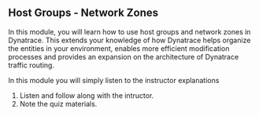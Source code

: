 ## Host Groups - Network Zones

In this module, you will learn how to use host groups and network zones in Dynatrace. This extends your knowledge of how Dynatrace helps organize the entities in your environment, enables more efficient modification processes and provides an expansion on the architecture of Dynatrace traffic routing.

In this module you will simply listen to the instructor explanations

1. Listen and follow along with the intructor.
1. Note the quiz materials.
